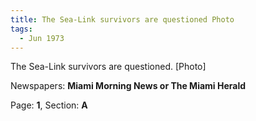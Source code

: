 ```yaml
---  
title: The Sea-Link survivors are questioned Photo  
tags:  
  - Jun 1973  
---  
```

  
The Sea-Link survivors are questioned. [Photo]  
  
Newspapers: **Miami Morning News or The Miami Herald**  
  
Page: **1**, Section: **A** 
